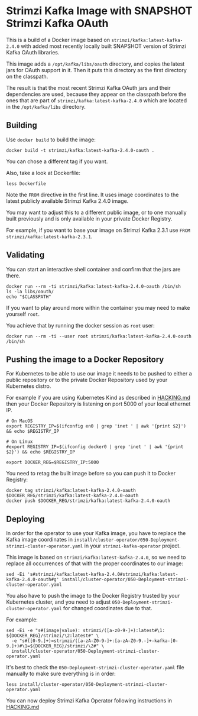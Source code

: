 Strimzi Kafka Image with SNAPSHOT Strimzi Kafka OAuth
=====================================================

This is a build of a Docker image based on `strimzi/kafka:latest-kafka-2.4.0` with added most recently locally built SNAPSHOT version of Strimzi Kafka OAuth libraries.

This image adds a `/opt/kafka/libs/oauth` directory, and copies the latest jars for OAuth support in it.
Then it puts this directory as the first directory on the classpath.

The result is that the most recent Strimzi Kafka OAuth jars and their dependencies are used, because they appear on the classpath before the ones that are part of `strimzi/kafka:latest-kafka-2.4.0` which are located in the `/opt/kafka/libs` directory.


Building
--------

Use `docker build` to build the image:

    docker build -t strimzi/kafka:latest-kafka-2.4.0-oauth .

You can chose a different tag if you want.

Also, take a look at Dockerfile:

    less Dockerfile
    
Note the `FROM` directive in the first line. It uses image coordinates to the latest publicly available Strimzi Kafka 2.4.0 image.

You may want to adjust this to a different public image, or to one manually built previously and is only available in your private Docker Registry.

For example, if you want to base your image on Strimzi Kafka 2.3.1 use `FROM strimzi/kafka:latest-kafka-2.3.1`.


Validating
----------

You can start an interactive shell container and confirm that the jars are there.

    docker run --rm -ti strimzi/kafka:latest-kafka-2.4.0-oauth /bin/sh
    ls -la libs/oauth/
    echo "$CLASSPATH"
    
If you want to play around more within the container you may need to make yourself `root`.

You achieve that by running the docker session as `root` user:

    docker run --rm -ti --user root strimzi/kafka:latest-kafka-2.4.0-oauth /bin/sh



Pushing the image to a Docker Repository
--------------------------------------

For Kubernetes to be able to use our image it needs to be pushed to either a public repository or to the private Docker Repository used by your Kubernetes distro.

For example if you are using Kubernetes Kind as described in [HACKING.md](../../../HACKING.md) then your Docker Repository is listening on port 5000 of your local ethernet IP.

    # On MacOS
    export REGISTRY_IP=$(ifconfig en0 | grep 'inet ' | awk '{print $2}') && echo $REGISTRY_IP 

    # On Linux
    #export REGISTRY_IP=$(ifconfig docker0 | grep 'inet ' | awk '{print $2}') && echo $REGISTRY_IP 

    export DOCKER_REG=$REGISTRY_IP:5000
    
You need to retag the built image before so you can push it to Docker Registry:

    docker tag strimzi/kafka:latest-kafka-2.4.0-oauth $DOCKER_REG/strimzi/kafka:latest-kafka-2.4.0-oauth
    docker push $DOCKER_REG/strimzi/kafka:latest-kafka-2.4.0-oauth


Deploying
---------

In order for the operator to use your Kafka image, you have to replace the Kafka image coordinates in `install/cluster-operator/050-Deployment-strimzi-cluster-operator.yaml` in your `strimzi-kafka-operator` project.

This image is based on `strimzi/kafka:latest-kafka-2.4.0`, so we need to replace all occurrences of that with the proper coordinates to our image:

    sed -Ei 's#strimzi/kafka:latest-kafka-2.4.0#strimzi/kafka:latest-kafka-2.4.0-oauth#g' install/cluster-operator/050-Deployment-strimzi-cluster-operator.yaml

You also have to push the image to the Docker Registry trusted by your Kubernetes cluster, and you need to adjust `050-Deployment-strimzi-cluster-operator.yaml` for changed coordinates due to that.

For example:
```
sed -Ei -e "s#(image|value): strimzi/([a-z0-9-]+):latest#\1: ${DOCKER_REG}/strimzi/\2:latest#" \
  -e "s#([0-9.]+)=strimzi/([a-zA-Z0-9-]+:[a-zA-Z0-9.-]+-kafka-[0-9.]+)#\1=${DOCKER_REG}/strimzi/\2#" \
  install/cluster-operator/050-Deployment-strimzi-cluster-operator.yaml
```

It's best to check the `050-Deployment-strimzi-cluster-operator.yaml` file manually to make sure everything is in order:

    less install/cluster-operator/050-Deployment-strimzi-cluster-operator.yaml


You can now deploy Strimzi Kafka Operator following instructions in [HACKING.md](../../../HACKING.md)

